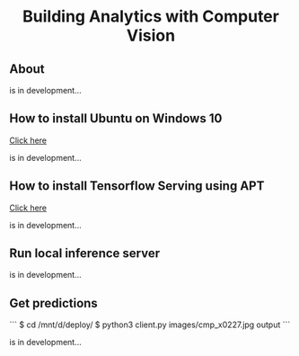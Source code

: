 <h1 align="center">Building Analytics with Computer Vision</h1>

<h2>About</h2>
<p>
  is in development...
</p>

<h2>How to install Ubuntu on Windows 10</h2>
<p>
  <a href="https://ubuntu.com/tutorials/install-ubuntu-on-wsl2-on-windows-10#1-overview">Click here</a>
</p>
<p>
  is in development...
</p>



<h2>How to install Tensorflow Serving using APT</h2>
<p>
  <a href="https://www.tensorflow.org/tfx/serving/setup#:~:text=GPU%20support.-,Installing%20using%20APT,model%2Dserver%2Duniversal%20if%20your%20processor%20does%20not%20support%20AVX%20instructions.,-Building%20from%20source">Click here</a>
</p>
<p>
  is in development...
</p>



<h2>Run local inference server</h2>
<p>
  
</p>
<p>
  is in development...
</p>


<h2>Get predictions</h2>
<p>
  ```
  $ cd /mnt/d/deploy/
  $ python3 client.py images/cmp_x0227.jpg output
  ```
</p>
<p>
  is in development...
</p>


